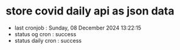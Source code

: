 # store covid daily api as json data

- last cronjob : Sunday, 08 December 2024 13:22:15
- status og cron : success
- status daily cron : success
      
      